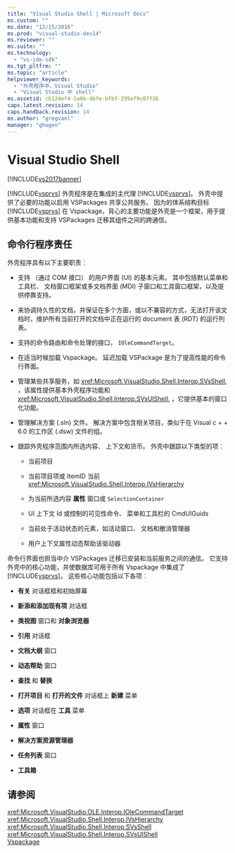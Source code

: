 ```yaml
---
title: "Visual Studio Shell | Microsoft Docs"
ms.custom: ""
ms.date: "12/15/2016"
ms.prod: "visual-studio-dev14"
ms.reviewer: ""
ms.suite: ""
ms.technology: 
  - "vs-ide-sdk"
ms.tgt_pltfrm: ""
ms.topic: "article"
helpviewer_keywords: 
  - "外壳程序中，Visual Studio"
  - "Visual Studio 中 shell"
ms.assetid: cb124ef4-1a6b-4bfe-bfbf-295ef9c07f36
caps.latest.revision: 14
caps.handback.revision: 14
ms.author: "gregvanl"
manager: "ghogen"
---
```

# Visual Studio Shell
[!INCLUDE[vs2017banner](../../code-quality/includes/vs2017banner.md)]

[!INCLUDE[vsprvs](../../code-quality/includes/vsprvs_md.md)] 外壳程序是在集成的主代理 [!INCLUDE[vsprvs](../../code-quality/includes/vsprvs_md.md)]。 外壳中提供了必要的功能以启用 VSPackages 共享公共服务。 因为的体系结构目标 [!INCLUDE[vsprvs](../../code-quality/includes/vsprvs_md.md)] 在 Vspackage，背心的主要功能是外壳是一个框架，用于提供基本功能和支持 VSPackages 迁移其组件之间的跨通信。  
  
## 命令行程序责任  
 外壳程序具有以下主要职责︰  
  
-   支持 （通过 COM 接口） 的用户界面 \(UI\) 的基本元素。 其中包括默认菜单和工具栏、 文档窗口框架或多文档界面 \(MDI\) 子窗口和工具窗口框架，以及提供停靠支持。  
  
-   来协调持久性的文档，并保证在多个方面，或以不兼容的方式，无法打开该文档时，维护所有当前打开的文档中正在运行的 document 表 \(RDT\) 的运行列表。  
  
-   支持的命令路由和命令处理的接口， `IOleCommandTarget`。  
  
-   在适当时候加载 Vspackage。 延迟加载 VSPackage 是为了提高性能的命令行界面。  
  
-   管理某些共享服务，如 <xref:Microsoft.VisualStudio.Shell.Interop.SVsShell>, ，该属性提供基本外壳程序功能和 <xref:Microsoft.VisualStudio.Shell.Interop.SVsUIShell>, ，它提供基本的窗口化功能。  
  
-   管理解决方案 \(.sln\) 文件。 解决方案中包含相关项目，类似于在 Visual c \+ \+ 6.0 的工作区 \(.dsw\) 文件的组。  
  
-   跟踪外壳程序范围内所选内容、 上下文和货币。 外壳中跟踪以下类型的项︰  
  
    -   当前项目  
  
    -   当前项目项或 ItemID 当前 <xref:Microsoft.VisualStudio.Shell.Interop.IVsHierarchy>  
  
    -   为当前所选内容 **属性** 窗口或 `SelectionContainer`  
  
    -   UI 上下文 Id 或控制的可见性命令、 菜单和工具栏的 CmdUIGuids  
  
    -   当前处于活动状态的元素，如活动窗口、 文档和撤消管理器  
  
    -   用户上下文属性动态帮助该驱动器  
  
 命令行界面也担当中介 VSPackages 迁移已安装和当前服务之间的通信。 它支持外壳中的核心功能，并使数据库可用于所有 Vspackage 中集成了 [!INCLUDE[vsprvs](../../code-quality/includes/vsprvs_md.md)]。 这些核心功能包括以下各项︰  
  
-   **有关** 对话框框和初始屏幕  
  
-   **新添和添加现有项** 对话框  
  
-   **类视图** 窗口和 **对象浏览器**  
  
-   **引用** 对话框  
  
-   **文档大纲** 窗口  
  
-   **动态帮助** 窗口  
  
-   **查找** 和 **替换**  
  
-   **打开项目** 和 **打开的文件** 对话框上 **新建** 菜单  
  
-   **选项** 对话框在 **工具** 菜单  
  
-   **属性** 窗口  
  
-   **解决方案资源管理器**  
  
-   **任务列表** 窗口  
  
-   **工具箱**  
  
## 请参阅  
 <xref:Microsoft.VisualStudio.OLE.Interop.IOleCommandTarget>   
 <xref:Microsoft.VisualStudio.Shell.Interop.IVsHierarchy>   
 <xref:Microsoft.VisualStudio.Shell.Interop.SVsShell>   
 <xref:Microsoft.VisualStudio.Shell.Interop.SVsUIShell>   
 [Vspackage](../../extensibility/internals/vspackages.md)